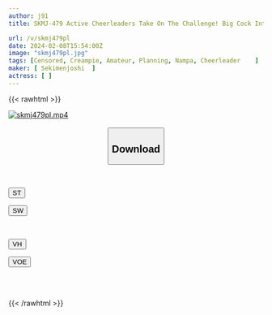 ```yaml
---
author: j91
title: SKMJ-479 Active Cheerleaders Take On The Challenge! Big Cock Intercrural Sex! The Cheerleaders Who Always Give Energy To Everyone Are Enthusiastically Cheered On With Their Big Dicks. They Rub Their Clitoris And Dick And Insert It With Embarrassment And Pleasure! Continuous Creampie As It Is!

url: /v/skmj479pl
date: 2024-02-08T15:54:00Z
image: "skmj479pl.jpg"
tags: [Censored, Creampie, Amateur, Planning, Nampa, Cheerleader	]
maker: [ Sekimenjoshi  ]
actress: [ ]
---
```



{{< rawhtml >}}

<div class="video" data-videoid="PGoQJ9dGADu0K7V">
    <a href="javascript:;">
        <img src="/v/skmj479pl/skmj479pl.jpg" width="WIDTH" height="HEIGHT" alt="skmj479pl.mp4" loading="lazy">
    </a>
</div>

<script type="text/javascript" src="https://j91.asia/asset/on-demand-st.js"></script>

<br>
  <link rel="stylesheet" href="https://j91.asia/asset/bs5.css">
  
  <center>
  <button class="btn btn-primary" type="button" data-bs-toggle="collapse" data-bs-target=".multi-collapse" aria-expanded="false" aria-controls="multiCollapseExample1 multiCollapseExample2"><h2>Download</h2></button></center>
</p>
<div class="row">
  <div class="col">
    <div class="collapse multi-collapse" id="multiCollapseExample1">
      <div class="card card-body">
	      	      <br>
<div class="buttons">  
<p><a href="https://streamtape.to/v/PGoQJ9dGADu0K7V" target="_blank"><button class="btn-hover color-3"><i class="fa fa-download"></i> ST</button></a></p>
<p><a href="https://cdnwish.com/77rlg5nq2hi7" target="_blank"><button class="btn-hover color-2"><i class="fa fa-download"></i> SW</button></a></p></div>
    </div>
  </div>
</div>
  <div class="col">
    <div class="collapse multi-collapse" id="multiCollapseExample2">
      <div class="card card-body">
	      <br>
<div class="buttons">
<p><a href="https://vidhidepro.com/f/7a2z0ipfsm4t" target="_blank"><button class="btn-hover color-9"><i class="fa fa-download"></i> VH</button></a></p>
<p><a href="https://voe.sx/jouijeg47bww"><button class="btn-hover color-8"><i class="fa fa-download"></i> VOE</button></a></p></div>
<br><br>
      </div>
    </div>
  </div>
</div>

{{< /rawhtml >}}